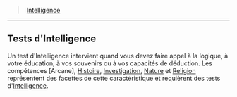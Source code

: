 ﻿---
!GenericItem
Id: abilities_intelligence_hd.md#tests-dintelligence
ParentLink: abilities_intelligence_hd.md#intelligence
Name: Tests d'Intelligence
ParentName: Intelligence
NameLevel: 2
Attributes:
  Name: Tests d'Intelligence
  Markdown: >+
    ## <!--Name-->Tests d'Intelligence<!--/Name-->


    Un test d'Intelligence intervient quand vous devez faire appel à la logique, à votre éducation, à vos souvenirs ou à vos capacités de déduction. Les compétences [Arcane], [Histoire](hd_abilities_intelligence_histoire.md), [Investigation](hd_abilities_intelligence_investigation.md), [Nature](hd_abilities_intelligence_nature.md) et [Religion](hd_abilities_intelligence_religion.md) représentent des facettes de cette caractéristique et requièrent des tests d'[Intelligence](hd_abilities_intelligence.md).

AttributesDictionary: >+
  Name: Tests d'Intelligence

  Markdown: >+

    ## <!--Name-->Tests d'Intelligence<!--/Name-->





    Un test d'Intelligence intervient quand vous devez faire appel à la logique, à votre éducation, à vos souvenirs ou à vos capacités de déduction. Les compétences [Arcane], [Histoire](hd_abilities_intelligence_histoire.md), [Investigation](hd_abilities_intelligence_investigation.md), [Nature](hd_abilities_intelligence_nature.md) et [Religion](hd_abilities_intelligence_religion.md) représentent des facettes de cette caractéristique et requièrent des tests d'[Intelligence](hd_abilities_intelligence.md).



---
> [Intelligence](hd_abilities_intelligence.md)

---

## Tests d'Intelligence

Un test d'Intelligence intervient quand vous devez faire appel à la logique, à votre éducation, à vos souvenirs ou à vos capacités de déduction. Les compétences [Arcane], [Histoire](hd_abilities_intelligence_histoire.md), [Investigation](hd_abilities_intelligence_investigation.md), [Nature](hd_abilities_intelligence_nature.md) et [Religion](hd_abilities_intelligence_religion.md) représentent des facettes de cette caractéristique et requièrent des tests d'[Intelligence](hd_abilities_intelligence.md).

